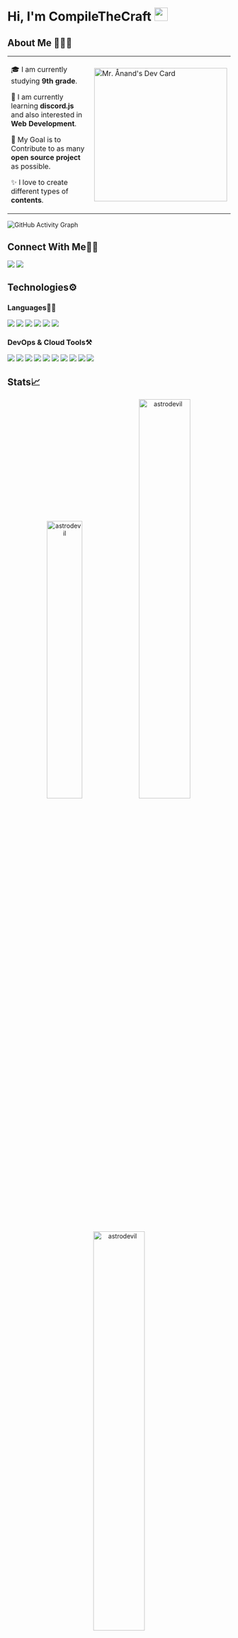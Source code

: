 # Hi, I'm CompileTheCraft <img src="https://github.com/TheDudeThatCode/TheDudeThatCode/blob/master/Assets/Hi.gif" width="30px">

## About Me 🧑🏼‍💻

<table>
  <tr>
    <td valign="center">
      
🎓 I am currently studying **9th grade**.

🌱 I am currently learning **discord.js** and also interested in **Web Development**.

🎯 My Goal is to Contribute to as many **open source project** as possible.

✨ I love to create different types of **contents**.

      
<td >
      <a href="https://app.daily.dev/CompileTheCraft"><img src="https://api.daily.dev/devcards/4da3b933329c4199ad317451221ac94f.png?r=n73" width="300" alt="Mr. Ånand's Dev Card"/></a>
    </td>
    
  </tr>
  </table>
 
![GitHub Activity Graph](https://activity-graph.herokuapp.com/graph?username=CompileTheCraft&theme=dracula&hide_border=true)

## Connect With Me👋🏼

<p align="left">  
<a href="https://twitter.com/compilethecraft" target="blank"><img src="https://img.icons8.com/color/35/000000/twitter--v2.png"/></a>
<a href="https://www.youtube.com/channel/UCy_LiOxuNeJSz-VmXoJn-Ng" target="blank"><img src="https://img.icons8.com/color/35/000000/youtube-play.png"/></a>
</p>

## Technologies⚙️

### Languages✍🏼

<img src="https://img.icons8.com/color/35/000000/html-5--v1.png"/> <img src="https://img.icons8.com/color/35/000000/css3.png"/> <img src="https://img.icons8.com/color/35/000000/sass.png" /> <img src="https://img.icons8.com/color/35/000000/javascript--v1.png"/> <img src="https://img.icons8.com/color/35/000000/typescript--v1.png"/> <img src="https://img.icons8.com/color/35/000000/python.png"/>

### DevOps & Cloud Tools⚒️

<img src="https://img.icons8.com/fluency/35/000000/visual-studio-code-2019.png"/> <img src="https://img.icons8.com/color/35/000000/intellij-idea.png"/> <img src="https://img.icons8.com/color/35/000000/discordjs.png"/> <img src="https://img.icons8.com/color/35/000000/heroku.png"/> <img src="https://img.icons8.com/color/35/000000/mongodb.png"/> <img src="https://img.icons8.com/color/35/000000/graphql.png"/> <img src="https://img.icons8.com/color/35/000000/figma--v2.png"/> <img src="https://img.icons8.com/color/35/000000/git.png"/> <img src="https://img.icons8.com/color/35/000000/github.png"/> <img src="https://img.icons8.com/cute-clipart/35/000000/canva.png"/> 

## Stats📈

<p align="center">
<img width="40%" src="https://github-readme-stats.vercel.app/api/top-langs?username=CompileTheCraft&show_icons=true&theme=dracula&title_color=ff8000&text_color=ffffff&bg_color=6a6a6a&locale=en&layout=compact&hide_border=true" alt="astrodevil" /> 
<img width="48%" src="https://github-readme-stats.vercel.app/api?username=CompileTheCraft&show_icons=true&theme=dracula&title_color=ff8000&text_color=ffffff&bg_color=6a6a6a&locale=en&hide_border=true" alt="astrodevil" />
<img width="48%" src="https://github-readme-streak-stats.herokuapp.com/?user=CompileTheCraft&theme=highcontrast&hide_border=true" alt="astrodevil" />
</p>
